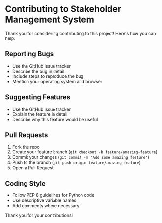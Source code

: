 # Contributing to Stakeholder Management System

Thank you for considering contributing to this project! Here's how you can help:

## Reporting Bugs

- Use the GitHub issue tracker
- Describe the bug in detail
- Include steps to reproduce the bug
- Mention your operating system and browser

## Suggesting Features

- Use the GitHub issue tracker
- Explain the feature in detail
- Describe why this feature would be useful

## Pull Requests

1. Fork the repo
2. Create your feature branch (`git checkout -b feature/amazing-feature`)
3. Commit your changes (`git commit -m 'Add some amazing feature'`)
4. Push to the branch (`git push origin feature/amazing-feature`)
5. Open a Pull Request

## Coding Style

- Follow PEP 8 guidelines for Python code
- Use descriptive variable names
- Add comments where necessary

Thank you for your contributions!